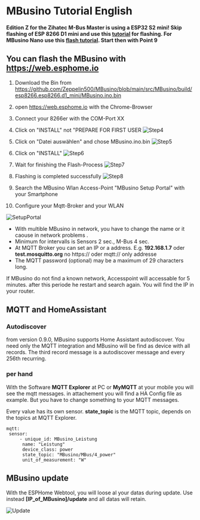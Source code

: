 # MBusino Tutorial English

**Edition Z for the Zihatec M-Bus Master is using a ESP32 S2 mini! Skip flashing of ESP 8266 D1 mini and use this [tutorial](https://github.com/Zeppelin500/MBusino/blob/main/tutorial/Flashing_ESP32S2_Mini/README.md) for flashing. **For MBusino Nano use this [flash tutorial](https://github.com/Zeppelin500/MBusino/blob/main/tutorial/Flashing_ESP3_C3_Supermini/README.md).** Start then with Point 9**

## You can flash the MBusino with https://web.esphome.io

1. Download the Bin from https://github.com/Zeppelin500/MBusino/blob/main/src/MBusino/build/esp8266.esp8266.d1_mini/MBusino.ino.bin

2. open https://web.esphome.io with the Chrome-Browser

3. Connect your 8266er with the COM-Port XX

4. Click on "INSTALL" not "PREPARE FOR FIRST USER
![Step4](https://github.com/Zeppelin500/MBusino/assets/32666091/7ff901e5-4994-49f9-a2c1-f914df4c7fb3)

5. Click on "Datei auswählen" and chose MBusino.ino.bin
![Step5](https://github.com/Zeppelin500/MBusino/assets/32666091/221017c4-1a4b-4e81-8c4e-e0d9ce51a9d1)

6. Click on "INSTALL"
![Step6](https://github.com/Zeppelin500/MBusino/assets/32666091/b70db0ed-884b-4ca2-9f67-002f8dbabd9b)

7. Wait for finishing the Flash-Process
![Step7](https://github.com/Zeppelin500/MBusino/assets/32666091/5b327ce6-a832-4b6d-8381-7ecec4572459)

8. Flashing is completed successfully 
![Step8](https://github.com/Zeppelin500/MBusino/assets/32666091/782f9d0a-45da-4c94-b262-aa562115c390)

9. Search the MBusino Wlan Access-Point "MBusino Setup Portal" with your Smartphone

10. Configure your Mqtt-Broker and your WLAN

![SetupPortal](https://github.com/Zeppelin500/MBusino/blob/main/pictures/MBusino_Setup_Portal.jpg)

* With multible MBusino in network, you have to change the name or it caouse in network problems .
* Minimum for intervalls is Sensors 2 sec., M-Bus 4 sec. 
* At MQTT Broker you can set an IP or a address. E.g. **192.168.1.7** oder **test.mosquitto.org** no https:// oder mqtt:// only addresse
* The MQTT password (optional) may be a maximum of 29 characters long.


If MBusino do not find a known network, Accesspoint will accessable for 5 minutes. after this periode he restart and search again.
You will find the IP in your router.


## MQTT and HomeAssistant

### Autodiscover

from version 0.9.0, MBusino supports Home Assistant autodiscover. You need only the MQTT integration and MBusino will be find as device with all records.
The third record message is a autodiscover message and every 256th recurring.

### per hand

With the Software **MQTT Explorer** at PC or **MyMQTT** at your mobile you will see the mqtt messages.
in attachement you will find a HA Config file as example. But you have to change something to your MQTT messages.

Every value has its own sensor. **state_topic** is the MQTT topic, depends on the topics at MQTT Explorer.
```
mqtt:
 sensor:
     - unique_id: MBusino_Leistung
      name: "Leistung"
      device_class: power
      state_topic: "MBusino/MBus/4_power"     
      unit_of_measurement: "W"
```

## MBusino update

With the ESPHome Webtool, you will loose al your datas during update. Use instead  **[IP_of_MBusino]/update** and all datas will retain.

![Update](https://github.com/Zeppelin500/MBusino/blob/main/pictures/update.png)


